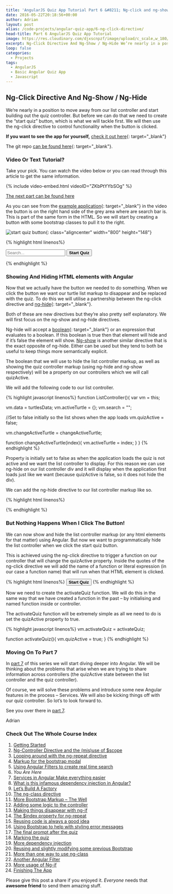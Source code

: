 ```yaml
---
title: 'AngularJS Quiz App Tutorial Part 6 &#8211; Ng-click and ng-show directives'
date: 2016-05-22T20:18:56+00:00
author: Adrian
layout: post
alias: /code-projects/angular-quiz-app/6-ng-click-directive/
head-title: Part 6 AngularJS Quiz App Tutorial
image: https://res.cloudinary.com/djxscnpzf/image/upload/c_scale,w_180/v1463932292/Angular-quiz-part-6_njlvtc.jpg
excerpt: Ng-Click Directive And Ng-Show / Ng-Hide We’re nearly in a position to move away from our list controller and start building out the quiz controller. But before we can do that we need to create the “start quiz” button, which …
loop: false
categories:
  - Projects
tags:
  - AngularJS
  - Basic Angular Quiz App
  - Javascript
---
```

## Ng-Click Directive And Ng-Show / Ng-Hide

We&#8217;re nearly in a position to move away from our list controller and start building out the quiz controller. But before we can do that we need to create the “start quiz” button, which is what we will tackle first. We will then use the ng-click directive to control functionality when the button is clicked.

**If you want to see the app for yourself,** [check it out here]({{site.baseurl}}/turtlefacts){: target="_blank"}<!--_-->

The git repo [can be found here](https://github.com/adiman9/HungryTurtleFactQuiz){: target="_blank"}<!--_-->.

### Video Or Text Tutorial?

Take your pick. You can watch the video below or you can read through this article to get the same information.

{% include video-embed.html videoID="ZKbPtYYbSOg" %}

[The next part can be found here]({{site.baseurl}}/code-projects/angular-quiz-app/7-angular-services/)

As you can see from the [example application]({{site.baseurl}}/turtlefacts){: target="_blank"}<!--_--> in the video the button is on the right hand side of the grey area where are search bar is. This is part of the same form in the HTML. So we will start by creating a button with some bootstrap classes to pull it to the right.

![start quiz button](https://res.cloudinary.com/djxscnpzf/image/upload/c_scale,w_800/v1464629514/start_quiz_button_te7jts.jpg){: class="aligncenter" width="800" height="148"}

{% highlight html linenos%}
<form class="form-inline well well-sm clearfix">
  <span class="glyphicon glyphicon-search"></span>
  <input 
      type="text" 
      placeholder="Search..." 
      class="form-control"
      ng-model="list.search">

  <button class="btn btn-warning pull-right">
    <strong>Start Quiz</strong>
  </button>
</form>
{% endhighlight %}

### Showing And Hiding HTML elements with Angular

Now that we actually have the button we needed to do something. When we click the button we want our turtle list markup to disappear and be replaced with the quiz. To do this we will utilise a partnership between the ng-click directive and [ng-hide](https://docs.angularjs.org/api/ng/directive/ngHide){: target="_blank"}<!--_-->.

Both of these are new directives but they&#8217;re also pretty self explanatory. We will first focus on the ng-show and ng-hide directives.

Ng-hide will accept a [boolean](https://en.wikipedia.org/wiki/Boolean_data_type){: target="_blank"}<!--_--> or an expression that evaluates to a boolean. If this boolean is true then that element will hide and if it&#8217;s false the element will show. <a href="https://docs.angularjs.org/api/ng/directive/ngShow" target="_blank">Ng-show</a> is another similar directive that is the exact opposite of ng-hide. Either can be used but they tend to both be useful to keep things more semantically explicit.

The boolean that we will use to hide the list controller markup, as well as showing the quiz controller markup (using ng-hide and ng-show respectively) will be a property on our controllers which we will call quizActive.

We will add the following code to our list controller.

{% highlight javascript linenos%}
function ListController(){
  var vm = this;

  vm.data = turtlesData;
  vm.activeTurtle = {};
  vm.search = "";
  
  //Set to false initially so the list shows when the app loads
  vm.quizActive = false;

  vm.changeActiveTurtle = changeActiveTurtle;

  function changeActiveTurtle(index){
    vm.activeTurtle = index;
  }
}
{% endhighlight %}

Property is initially set to false as when the application loads the quiz is not active and we want the list controller to display. For this reason we can use ng-hide on our list controller div and it will display when the application first loads just like we want (because quizActive is false, so it does not hide the div).

We can add the ng-hide directive to our list controller markup like so.

{% highlight html linenos%}
<div ng-controller="listCtrl as list" ng-hide="list.quizActive">
{% endhighlight %}

### But Nothing Happens When I Click The Button!

We can now show and hide the list controller markup (or any html elements for that matter) using Angular. But now we want to programmatically hide the list controller when we click the start quiz button.

This is achieved using the ng-click directive to trigger a function on our controller that will change the quizActive property. Inside the quotes of the ng-click directive we will add the name of a function or literal expression (in our case a function name) that will run when that HTML element is clicked.

{% highlight html linenos%}
<button class="btn btn-warning pull-right"
        ng-click="list.activateQuiz()">
            <strong>Start Quiz</strong>
</button>
{% endhighlight %}

Now we need to create the activateQuiz function. We will do this in the same way that we have created a function in the past &#8211; by initialising and named function inside or controller.

The activateQuiz function will be extremely simple as all we need to do is set the quizActive property to true.

{% highlight javascript linenos%}
vm.activateQuiz = activateQuiz;

function activateQuiz(){
  vm.quizActive = true;
}
{% endhighlight %}

### Moving On To Part 7

In [part 7]({{site.baseurl}}/code-projects/angular-quiz-app/7-angular-services/) of this series we will start diving deeper into Angular. We will be thinking about the problems that arise when we are trying to share information across controllers (the quizActive state between the list controller and the quiz controller).

Of course, we will solve these problems and introduce some new Angular features in the process &#8211; Services. We will also be kicking things off with our quiz controller. So lot&#8217;s to look forward to.

See you over there in [part 7]({{site.baseurl}}/code-projects/angular-quiz-app/7-angular-services/).

Adrian

### Check Out The Whole Course Index

1. [Getting Started]({{site.baseurl}}/code-projects/1-build-angular-quiz-app-scratch/)
2. [Ng-Controller Directive and the (mis)use of $scope]({{site.baseurl}}/code-projects/angular-quiz-app/2-ng-controller-scope/)
3. [Looping around with the ng-repeat directive]({{site.baseurl}}/code-projects/angular-quiz-app/3-ng-repeat-directive/)
4. [Markup for the bootstrap modal]({{site.baseurl}}/code-projects/angular-quiz-app/4-bootstrap-modal/)
5. [Using Angular Filters to create real time search]({{site.baseurl}}/code-projects/angular-quiz-app/5-angular-filters/)
6. *You Are Here*
7. [Services in Angular Make everything easier]({{site.baseurl}}/code-projects/angular-quiz-app/7-angular-services/)
8. [What is this infamous dependency injection in Angular?]({{site.baseurl}}/code-projects/angular-quiz-app/8-dependency-injection/)
9. [Let&#8217;s Build A Factory]({{site.baseurl}}/code-projects/angular-quiz-app/9-angular-factories/)
10. [The ng-class directive]({{site.baseurl}}/code-projects/angular-quiz-app/10-ng-class/)
11. [More Bootstrap Markup &#8211; The Well]({{site.baseurl}}/code-projects/angular-quiz-app/11-bootstrap-well/)
12. [Adding some logic to the controller]({{site.baseurl}}/code-projects/angular-quiz-app/12-controller-logic/)
13. [Making things disappear with ng-if]({{site.baseurl}}/code-projects/angular-quiz-app/13-ng-if/)
14. [The $index property for ng-repeat]({{site.baseurl}}/code-projects/angular-quiz-app/14-index-for-ng-repeat/)
15. [Reusing code is always a good idea]({{site.baseurl}}/code-projects/angular-quiz-app/15-reusing-code/)
16. [Using Bootstrap to help with styling error messages]({{site.baseurl}}/code-projects/angular-quiz-app/16-bootstrap-alerts/)
17. [The final prompt after the quiz]({{site.baseurl}}/code-projects/angular-quiz-app/17-final-prompt/)
18. [Marking the quiz]({{site.baseurl}}/code-projects/angular-quiz-app/18-marking-the-quiz/)
19. [More dependency injection]({{site.baseurl}}/code-projects/angular-quiz-app/19-angular-dependency-injection/)
20. [Reusing and slightly modifying some previous Bootstrap]({{site.baseurl}}/code-projects/angular-quiz-app/20-familiar-bootstrap/)
21. [More than one way to use ng-class]({{site.baseurl}}/code-projects/angular-quiz-app/21-function-with-ng-class/)
22. [Another Angular Filter]({{site.baseurl}}/code-projects/angular-quiz-app/22-angular-number-filter/)
23. [More usage of Ng-if]({{site.baseurl}}/code-projects/angular-quiz-app/23-angular-ng-if/)
24. [Finishing The App]({{site.baseurl}}/code-projects/angular-quiz-app/24-finished-angular-project/)

Please give this post a share if you enjoyed it. _Everyone_ needs that **awesome friend** to send them amazing stuff.
